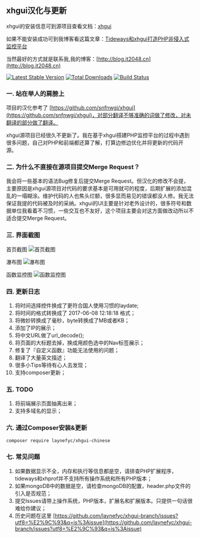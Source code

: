 
## xhgui汉化与更新

xhgui的安装信息可到源项目查看文档：[xhgui](https://github.com/perftools/xhgui)  

如果不能安装成功可到我博客看这篇文章：[Tideways和xhgui打造PHP非侵入式监控平台](http://blog.it2048.cn/article_tideways-xhgui.html) 

当然最好的方式就是联系我,我的博客：[http://blog.it2048.cn](http://blog.it2048.cn)

[![Latest Stable Version](https://poser.pugx.org/laynefyc/xhgui-chinese/v/stable.png)](https://packagist.org/packages/laynefyc/xhgui-chinese)
[![Total Downloads](https://poser.pugx.org/laynefyc/xhgui-chinese/downloads.png)](https://packagist.org/packages/laynefyc/xhgui-chinese)
[![Build Status](https://travis-ci.org/laynefyc/xhgui-branch.svg?branch=master)](https://travis-ci.org/laynefyc/xhgui-branch)

### 一. 站在举人的肩膀上

项目的汉化参考了 [https://github.com/snfnwgi/xhgui](https://github.com/snfnwgi/xhgui)，对部分翻译不够准确的词做了修改，对未翻译的部分做了翻译。
	
xhgui源项目已经很久不更新了。我在基于xhgui搭建PHP监控平台的过程中遇到很多问题，自己对PHP和前端都还算了解，打算边修边优化并将更新的代码开源。

### 二. 为什么不直接在源项目提交Merge Request？

我会将一些基本的语法Bug修复后提交Merge Request。但汉化的修改不会提，主要原因是xhgui源项目对代码的要求基本是可用就可的程度，后期扩展的添加混乱的一塌糊涂。维护代码的人也焦头烂额，很多显而易见的错误都没人修。我无法保证我提的代码被及时的采纳。xhgui的UI主要是针对老外设计的，很多符号和数据单位我看着不习惯，一些交互也不友好，这个项目主要会对这方面做改动所以不适合提交Merge Request。

### 三. 界面截图
首页截图
![首页截图](https://github.com/laynefyc/xhgui-branch/raw/screenshot/screenshot/homepage.png)

瀑布图
![瀑布图](https://github.com/laynefyc/xhgui-branch/raw/screenshot/screenshot/waterfall.png)

函数监控图
![函数监控图](https://github.com/laynefyc/xhgui-branch/raw/screenshot/screenshot/view-function.png)
	
### 四. 更新日志
1. 将时间选择控件换成了更符合国人使用习惯的laydate;
2. 将时间的格式转换成了 2017-06-08 12:18:18 格式；
3. 将微妙转换成了毫秒，byte转换成了MB或者KB；
4. 添加了IP的展示；
5. 将中文URL做了url_decode();
6. 将页面的大标题去掉，换成用颜色选中的Nav标签展示；
7. 修复了『自定义函数』功能无法使用的问题；
8. 翻译了大量英文描述；
9. 很多小Tips等待有心人去发现；
10. 支持composer更新；

### 五. TODO
1. 将前端展示页面抽离出来；
2. 支持多域名的显示；

### 六. 通过Composer安装&更新

````bash
composer require laynefyc/xhgui-chinese
````

### 七. 常见问题
1. 如果数据显示不全，内存和执行等信息都是空，请排查PHP扩展程序，tideways和xhprof并不支持所有操作系统和所有PHP版本；
2. 如果mongoDB中的数据是空，请检查mongoDB的配置，header.php文件的引入是否规范；
3. 提交Issues请带上操作系统，PHP版本，扩展名和扩展版本。只提供一句话很难给你建议；
4. 历史问题在这里 [https://github.com/laynefyc/xhgui-branch/issues?utf8=%E2%9C%93&q=is%3Aissue](https://github.com/laynefyc/xhgui-branch/issues?utf8=%E2%9C%93&q=is%3Aissue)
